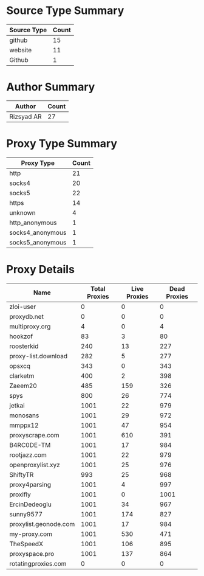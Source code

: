 # Source Type Summary

| Source Type | Count |
|-------------|-------|
| github | 15 |
| website | 11 |
| Github | 1 |


# Author Summary

| Author | Count |
|--------|-------|
| Rizsyad AR | 27 |


# Proxy Type Summary

| Proxy Type | Count |
|------------|-------|
| http | 21 |
| socks4 | 20 |
| socks5 | 22 |
| https | 14 |
| unknown | 4 |
| http_anonymous | 1 |
| socks4_anonymous | 1 |
| socks5_anonymous | 1 |


# Proxy Details

| Name | Total Proxies | Live Proxies | Dead Proxies |
|------|---------------|--------------|---------------|
| zloi-user | 0 | 0 | 0 |
| proxydb.net | 0 | 0 | 0 |
| multiproxy.org | 4 | 0 | 4 |
| hookzof | 83 | 3 | 80 |
| roosterkid | 240 | 13 | 227 |
| proxy-list.download | 282 | 5 | 277 |
| opsxcq | 343 | 0 | 343 |
| clarketm | 400 | 2 | 398 |
| Zaeem20 | 485 | 159 | 326 |
| spys | 800 | 26 | 774 |
| jetkai | 1001 | 22 | 979 |
| monosans | 1001 | 29 | 972 |
| mmppx12 | 1001 | 47 | 954 |
| proxyscrape.com | 1001 | 610 | 391 |
| B4RC0DE-TM | 1001 | 17 | 984 |
| rootjazz.com | 1001 | 22 | 979 |
| openproxylist.xyz | 1001 | 25 | 976 |
| ShiftyTR | 993 | 25 | 968 |
| proxy4parsing | 1001 | 4 | 997 |
| proxifly | 1001 | 0 | 1001 |
| ErcinDedeoglu | 1001 | 34 | 967 |
| sunny9577 | 1001 | 174 | 827 |
| proxylist.geonode.com | 1001 | 17 | 984 |
| my-proxy.com | 1001 | 530 | 471 |
| TheSpeedX | 1001 | 106 | 895 |
| proxyspace.pro | 1001 | 137 | 864 |
| rotatingproxies.com | 0 | 0 | 0 |

